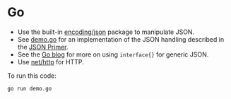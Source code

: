 # Go

* Use the built-in [encoding/json] package to manipulate JSON.
* See [demo.go](./demo.go) for an implementation of the JSON handling
  described in the [JSON Primer].
* See the [Go blog] for more on using `interface{}` for generic JSON.
* Use [net/http] for HTTP.

To run this code:

```bash
go run demo.go
```

[encoding/json]: https://golang.org/pkg/encoding/json/
[JSON Primer]: ../1-json-primer.md
[Go blog]: https://blog.golang.org/json-and-go#TOC_4.
[net/http]: https://golang.org/pkg/net/http/
